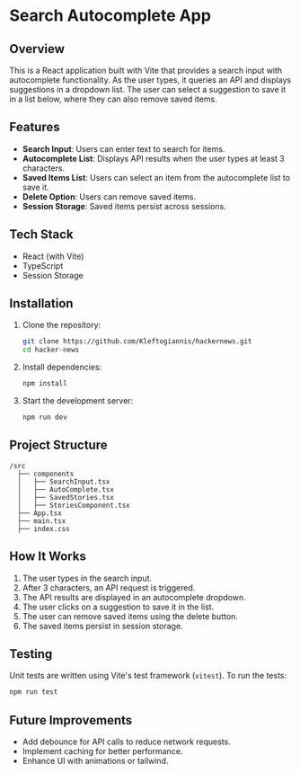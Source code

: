 # Search Autocomplete App

## Overview

This is a React application built with Vite that provides a search input with autocomplete functionality. As the user types, it queries an API and displays suggestions in a dropdown list. The user can select a suggestion to save it in a list below, where they can also remove saved items.

## Features

- **Search Input**: Users can enter text to search for items.
- **Autocomplete List**: Displays API results when the user types at least 3 characters.
- **Saved Items List**: Users can select an item from the autocomplete list to save it.
- **Delete Option**: Users can remove saved items.
- **Session Storage**: Saved items persist across sessions.

## Tech Stack

- React (with Vite)
- TypeScript
- Session Storage

## Installation

1. Clone the repository:
   ```sh
   git clone https://github.com/Kleftogiannis/hackernews.git
   cd hacker-news
   ```
2. Install dependencies:
   ```sh
   npm install
   ```
3. Start the development server:
   ```sh
   npm run dev
   ```

## Project Structure

```
/src
  ├── components
  │   ├── SearchInput.tsx
  │   ├── AutoComplete.tsx
  │   ├── SavedStories.tsx
  │   ├── StoriesComponent.tsx
  ├── App.tsx
  ├── main.tsx
  ├── index.css
```

## How It Works

1. The user types in the search input.
2. After 3 characters, an API request is triggered.
3. The API results are displayed in an autocomplete dropdown.
4. The user clicks on a suggestion to save it in the list.
5. The user can remove saved items using the delete button.
6. The saved items persist in session storage.

## Testing

Unit tests are written using Vite's test framework (`vitest`). To run the tests:

```sh
npm run test
```

## Future Improvements

- Add debounce for API calls to reduce network requests.
- Implement caching for better performance.
- Enhance UI with animations or tailwind.

